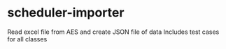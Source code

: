 # scheduler-importer
Read excel file from AES and create JSON file of data
Includes test cases for all classes